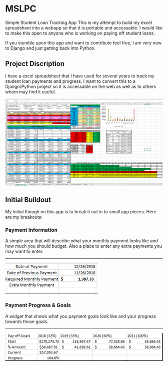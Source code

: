 # MSLPC
Simple Student Loan Tracking App
This is my attempt to build my excel spreadsheet into a webapp so that it is
portable and accessable. I would like to make this open to anyone who is working
on paying off student loans.

If you stumble upon this app and want to contribute feel free, I am very new to
Django and just getting back into Python.

## Project Discription
I have a excel spreadsheet that I have used for several years to track my student
loan payments and progress. I want to convert this to a Django/Python project so
it is accessable on the web as well as to others whom may find it useful.

![My Student Loan Payment Calc](https://github.com/anwittin/MSLPC/blob/master/images/Student%20Loan%20Calc%20Main%20Image.PNG)

## Initial Buildout

My initial though on this app is to break it out in to small app pieces. Here are my breakouts:

### Payment Information
A simple area that will describe what your monthly payment looks like and how much you should 
budget. Also a place to enter any extra payments you may want to enter.

----

![Payment information](https://github.com/anwittin/MSLPC/blob/master/images/Payment%20Information.PNG)

### Payment Progress & Goals
A widget that shows what you payment goals look like and your progress towards those goals.

----

![Payment Progress](https://github.com/anwittin/MSLPC/blob/master/images/Payoff%20progress%20%26%20goals.PNG)


